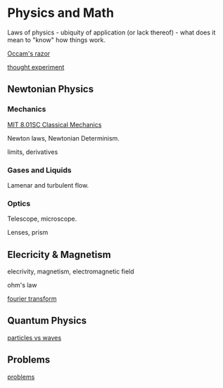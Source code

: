 # Physics and Math

Laws of physics - ubiquity of application (or lack thereof) - what does it mean to "know" how things work.

[Occam's razor](https://en.wikipedia.org/wiki/Occam%27s_razor#Later_formulations)

[thought experiment](https://en.wikipedia.org/wiki/Thought_experiment)

## Newtonian Physics

### Mechanics

[MIT 8.01SC Classical Mechanics](https://ocw.mit.edu/courses/8-01sc-classical-mechanics-fall-2016/)

Newton laws, Newtonian Determinism.

limits, derivatives

### Gases and Liquids

Lamenar and turbulent flow.

### Optics

Telescope, microscope.

Lenses, prism

## Elecricity & Magnetism

elecrivity, magnetism, electromagnetic field

ohm's law

[fourier transform](https://en.wikipedia.org/wiki/Fourier_transform)

## Quantum Physics

[particles vs waves](https://en.wikipedia.org/wiki/Wave%E2%80%93particle_duality)

## Problems

[problems](problems.md)
